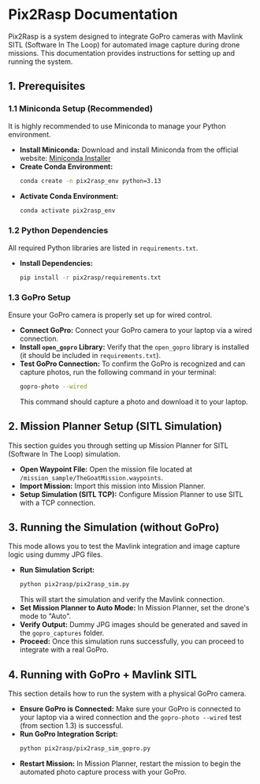 # Pix2Rasp Documentation

Pix2Rasp is a system designed to integrate GoPro cameras with Mavlink SITL (Software In The Loop) for automated image capture during drone missions. This documentation provides instructions for setting up and running the system.

## 1. Prerequisites

### 1.1 Miniconda Setup (Recommended)

It is highly recommended to use Miniconda to manage your Python environment.

*   **Install Miniconda:** Download and install Miniconda from the official website: [Miniconda Installer](https://docs.conda.io/en/latest/miniconda.html)
*   **Create Conda Environment:**
    ```bash
    conda create -n pix2rasp_env python=3.13
    ```
*   **Activate Conda Environment:**
    ```bash
    conda activate pix2rasp_env
    ```

### 1.2 Python Dependencies

All required Python libraries are listed in `requirements.txt`.

*   **Install Dependencies:**
    ```bash
    pip install -r pix2rasp/requirements.txt
    ```

### 1.3 GoPro Setup

Ensure your GoPro camera is properly set up for wired control.

*   **Connect GoPro:** Connect your GoPro camera to your laptop via a wired connection.
*   **Install `open_gopro` Library:** Verify that the `open_gopro` library is installed (it should be included in `requirements.txt`).
*   **Test GoPro Connection:** To confirm the GoPro is recognized and can capture photos, run the following command in your terminal:
    ```bash
    gopro-photo --wired
    ```
    This command should capture a photo and download it to your laptop.

## 2. Mission Planner Setup (SITL Simulation)

This section guides you through setting up Mission Planner for SITL (Software In The Loop) simulation.

*   **Open Waypoint File:** Open the mission file located at `/mission_sample/TheGoatMission.waypoints`.
*   **Import Mission:** Import this mission into Mission Planner.
*   **Setup Simulation (SITL TCP):** Configure Mission Planner to use SITL with a TCP connection.

## 3. Running the Simulation (without GoPro)

This mode allows you to test the Mavlink integration and image capture logic using dummy JPG files.

*   **Run Simulation Script:**
    ```bash
    python pix2rasp/pix2rasp_sim.py
    ```
    This will start the simulation and verify the Mavlink connection.
*   **Set Mission Planner to Auto Mode:** In Mission Planner, set the drone's mode to "Auto".
*   **Verify Output:** Dummy JPG images should be generated and saved in the `gopro_captures` folder.
*   **Proceed:** Once this simulation runs successfully, you can proceed to integrate with a real GoPro.

## 4. Running with GoPro + Mavlink SITL

This section details how to run the system with a physical GoPro camera.

*   **Ensure GoPro is Connected:** Make sure your GoPro is connected to your laptop via a wired connection and the `gopro-photo --wired` test (from section 1.3) is successful.
*   **Run GoPro Integration Script:**
    ```bash
    python pix2rasp/pix2rasp_sim_gopro.py
    ```
*   **Restart Mission:** In Mission Planner, restart the mission to begin the automated photo capture process with your GoPro.
